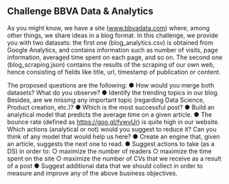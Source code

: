 

## **Challenge BBVA Data & Analytics**


As you might know, we have a site (www.bbvadata.com) where, among other things, we
share ideas in a blog format. In this challenge, we provide you with two datasets: the first
one (blog_analytics.csv) is obtained from Google Analytics, and contains information such
as number of visits, page information, averaged time spent on each page, and so on. The
second one (blog_scraping.json) contains the results of the scraping of our own web, hence
consisting of fields like title, url, timestamp of publication or content.

The proposed questions are the following:
    ● How would you merge both datasets? What do you observe?
    ● Identify the trending topics in our blog. Besides, are we missing any important topic
    (regarding Data Science, Product creation, etc.)?
    ● Which is the most successful post?
    ● Build an analytical model that predicts the average time on a given article.
    ● The bounce rate (defined as https://goo.gl/fywvUr) is quite high in our website. Which
    actions (analytical or not) would you suggest to reduce it? Can you think of any
    model that would help us here?
    ● Create an engine that, given an article, suggests the next one to read.
    ● Suggest actions to take (as a DS) in order to:
        ○ maximize the number of readers
        ○ maximize the time spent on the site
        ○ maximize the number of CVs that we receive as a result of a post
    ● Suggest additional data that we should collect in order to measure and improve any
    of the above business objectives.